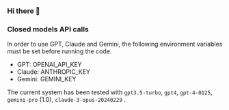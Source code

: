 ### Hi there 👋

<!--
**codetcombat/codetcombat** is a ✨ _special_ ✨ repository because its `README.md` (this file) appears on your GitHub profile.

Here are some ideas to get you started:

- 🔭 I’m currently working on ...
- 🌱 I’m currently learning ...
- 👯 I’m looking to collaborate on ...
- 🤔 I’m looking for help with ...
- 💬 Ask me about ...
- 📫 How to reach me: ...
- 😄 Pronouns: ...
- ⚡ Fun fact: ...
-->

### Closed models API calls
 In order to use GPT, Claude and Gemini, the following environment variables must be set before running the code. 
 - GPT:  OPENAI_API_KEY
 - Claude: ANTHROPIC_KEY
 - Gemini: GEMINI_KEY

 The current system has been tested with `gpt3.5-turbo`, `gpt4`, `gpt-4-0125`, `gemini-pro` (1.0), `claude-3-opus-20240229` .
